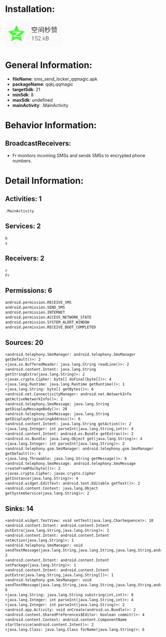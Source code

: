 # Installation:
![ICON](icon.png)
# General Information:
- **fileName**: sms_send_locker_qqmagic.apk
- **packageName**: qqkj.qqmagic
- **targetSdk**: 21
- **minSdk**: 8
- **maxSdk**: undefined
- **mainActivity**: .MainActivity
# Behavior Information:
## BroadcastReceivers:
- Fr monitors incoming SMSs and sends SMSs to encrypted phone numbers.
# Detail Information:
## Activities: 1
	.MainActivity
## Services: 2
	b
	s
## Receivers: 2
	r
	Fr
## Permissions: 6
	android.permission.RECEIVE_SMS
	android.permission.SEND_SMS
	android.permission.INTERNET
	android.permission.ACCESS_NETWORK_STATE
	android.permission.SYSTEM_ALERT_WINDOW
	android.permission.RECEIVE_BOOT_COMPLETED
## Sources: 20
	<android.telephony.SmsManager: android.telephony.SmsManager getDefault()>: 2
	<java.io.BufferedReader: java.lang.String readLine()>: 2
	<android.content.Intent: java.lang.String getStringExtra(java.lang.String)>: 2
	<javax.crypto.Cipher: byte[] doFinal(byte[])>: 4
	<java.lang.Runtime: java.lang.Runtime getRuntime()>: 1
	<java.lang.String: byte[] getBytes()>: 6
	<android.net.ConnectivityManager: android.net.NetworkInfo getActiveNetworkInfo()>: 2
	<android.telephony.SmsMessage: java.lang.String getDisplayMessageBody()>: 20
	<android.telephony.SmsMessage: java.lang.String getDisplayOriginatingAddress()>: 6
	<android.content.Intent: java.lang.String getAction()>: 2
	<java.lang.Integer: int parseInt(java.lang.String,int)>: 4
	<android.content.Intent: android.os.Bundle getExtras()>: 2
	<android.os.Bundle: java.lang.Object get(java.lang.String)>: 4
	<java.lang.Integer: int parseInt(java.lang.String)>: 2
	<android.telephony.gsm.SmsManager: android.telephony.gsm.SmsManager getDefault()>: 4
	<java.lang.Throwable: java.lang.String getMessage()>: 6
	<android.telephony.SmsMessage: android.telephony.SmsMessage createFromPdu(byte[])>: 2
	<javax.crypto.Cipher: javax.crypto.Cipher getInstance(java.lang.String)>: 4
	<android.widget.EditText: android.text.Editable getText()>: 2
	<android.content.Context: java.lang.Object getSystemService(java.lang.String)>: 2
## Sinks: 14
	<android.widget.TextView: void setText(java.lang.CharSequence)>: 10
	<android.content.Intent: android.content.Intent putExtra(java.lang.String,java.lang.String)>: 2
	<android.content.Intent: android.content.Intent setAction(java.lang.String)>: 1
	<android.telephony.SmsManager: void sendTextMessage(java.lang.String,java.lang.String,java.lang.String,android.app.PendingIntent,android.app.PendingIntent)>: 2
	<android.content.Intent: android.content.Intent setPackage(java.lang.String)>: 1
	<android.content.Intent: android.content.Intent putExtra(java.lang.String,java.lang.String[])>: 1
	<android.telephony.gsm.SmsManager: void sendTextMessage(java.lang.String,java.lang.String,java.lang.String,android.app.PendingIntent,android.app.PendingIntent)>: 6
	<java.lang.String: java.lang.String substring(int,int)>: 8
	<java.lang.Integer: int parseInt(java.lang.String,int)>: 4
	<java.lang.Integer: int parseInt(java.lang.String)>: 2
	<android.app.Activity: void onCreate(android.os.Bundle)>: 2
	<android.content.SharedPreferences$Editor: boolean commit()>: 4
	<android.content.Context: android.content.ComponentName startService(android.content.Intent)>: 2
	<java.lang.Class: java.lang.Class forName(java.lang.String)>: 6
